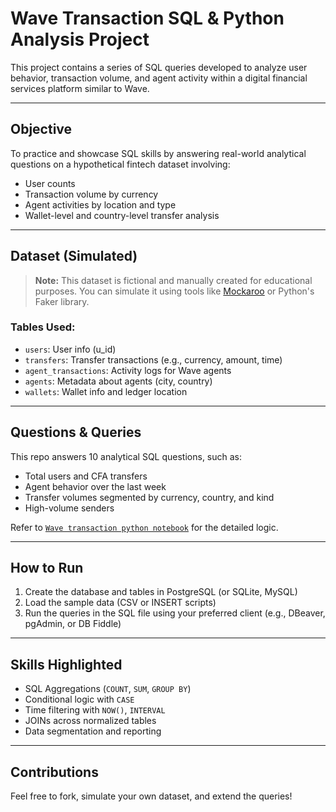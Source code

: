 #  Wave Transaction SQL & Python Analysis Project

This project contains a series of SQL queries developed to analyze user behavior, transaction volume, and agent activity within a digital financial services platform similar to Wave.

---

##  Objective

To practice and showcase SQL skills by answering real-world analytical questions on a hypothetical fintech dataset involving:
- User counts
- Transaction volume by currency
- Agent activities by location and type
- Wallet-level and country-level transfer analysis

---

##  Dataset (Simulated)

> **Note:** This dataset is fictional and manually created for educational purposes. You can simulate it using tools like [Mockaroo](https://mockaroo.com/) or Python's Faker library.

### Tables Used:
- `users`: User info (u_id)
- `transfers`: Transfer transactions (e.g., currency, amount, time)
- `agent_transactions`: Activity logs for Wave agents
- `agents`: Metadata about agents (city, country)
- `wallets`: Wallet info and ledger location

---

##  Questions & Queries

This repo answers 10 analytical SQL questions, such as:
- Total users and CFA transfers
- Agent behavior over the last week
- Transfer volumes segmented by currency, country, and kind
- High-volume senders

Refer to [`Wave transaction python notebook`](Wave_SQL_Visualizations.ipynb) for the detailed logic.

---

##  How to Run

1. Create the database and tables in PostgreSQL (or SQLite, MySQL)
2. Load the sample data (CSV or INSERT scripts)
3. Run the queries in the SQL file using your preferred client (e.g., DBeaver, pgAdmin, or DB Fiddle)

---

##  Skills Highlighted

- SQL Aggregations (`COUNT`, `SUM`, `GROUP BY`)
- Conditional logic with `CASE`
- Time filtering with `NOW()`, `INTERVAL`
- JOINs across normalized tables
- Data segmentation and reporting

---

## Contributions

Feel free to fork, simulate your own dataset, and extend the queries!

